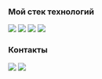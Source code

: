 ### Мой стек технологий

<img src="https://img.shields.io/badge/HTML-black?style=for-the-badge&logo=HTML5&logoColor=red" /> <img src="https://img.shields.io/badge/CSS-black?style=for-the-badge&logo=CSS3&logoColor=blue" /> <img src="https://img.shields.io/badge/JS-black?style=for-the-badge&logo=JavaScript&logoColor=yellow" /> <img src="https://img.shields.io/badge/Photoshop-black?style=for-the-badge&logo=Adobe Photoshop&logoColor=00BFFF" />

### Контакты

<a href="https://t.me/PotapovES"><img src="https://img.shields.io/badge/TELEGRAM-black?style=for-the-badge&logo=Telegram&logoColor=00BFFF" /></a>
<a href="https://vk.com/tyygrysek"><img src="https://img.shields.io/badge/VK-black?style=for-the-badge&logo=VK&logoColor=1E90FF" /></a>
